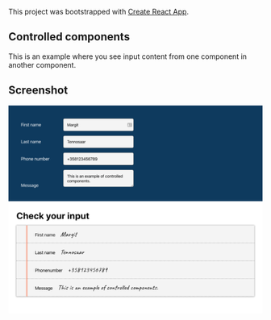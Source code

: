 This project was bootstrapped with [Create React App](https://github.com/facebook/create-react-app).

## Controlled components

This is an example where you see input content from one component in another component.

## Screenshot

![1_task screenshot](./src/img/4_task.png?raw=true)
